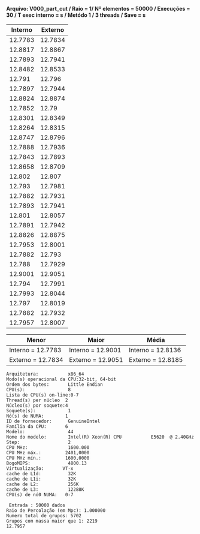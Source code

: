 **Arquivo: V000_part_cut / Raio = 1/ Nº elementos = 50000 / Execuções = 30 / T exec interno = s / Metódo 1 / 3 threads / Save = s**
 
| Interno | Externo |
|---------| ------- |
|12.7783|12.7834|
|12.8817|12.8867|
|12.7893|12.7941|
|12.8482|12.8533|
|12.791|12.796|
|12.7897|12.7944|
|12.8824|12.8874|
|12.7852|12.79|
|12.8301|12.8349|
|12.8264|12.8315|
|12.8747|12.8796|
|12.7888|12.7936|
|12.7843|12.7893|
|12.8658|12.8709|
|12.802|12.807|
|12.793|12.7981|
|12.7882|12.7931|
|12.7893|12.7941|
|12.801|12.8057|
|12.7891|12.7942|
|12.8826|12.8875|
|12.7953|12.8001|
|12.7882|12.793|
|12.788|12.7929|
|12.9001|12.9051|
|12.794|12.7991|
|12.7993|12.8044|
|12.797|12.8019|
|12.7882|12.7932|
|12.7957|12.8007|

|Menor|Maior|Média|
|------|------|------|
|Interno = 12.7783|Interno = 12.9001|Interno = 12.8136|
|Externo = 12.7834|Externo = 12.9051|Externo = 12.8185|
```<code>
Arquitetura:           x86_64
Modo(s) operacional da CPU:32-bit, 64-bit
Ordem dos bytes:       Little Endian
CPU(s):                8
Lista de CPU(s) on-line:0-7
Thread(s) per núcleo  2
Núcleo(s) por soquete:4
Soquete(s):            1
Nó(s) de NUMA:        1
ID de fornecedor:      GenuineIntel
Família da CPU:       6
Modelo:                44
Nome do modelo:        Intel(R) Xeon(R) CPU           E5620  @ 2.40GHz
Step:                  2
CPU MHz:               1600.000
CPU MHz máx.:         2401,0000
CPU MHz mín.:         1600,0000
BogoMIPS:              4800.13
Virtualização:       VT-x
cache de L1d:          32K
cache de L1i:          32K
cache de L2:           256K
cache de L3:           12288K
CPU(s) de nó0 NUMA:   0-7

 Entrada : 50000 dados
Raio de Percolação (em Mpc): 1.000000
Numero total de grupos: 5702 
Grupos com massa maior que 1: 2219 
12.7957